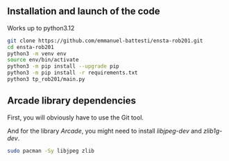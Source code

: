 ## Installation and launch of the code

Works up to python3.12

```bash
git clone https://github.com/emmanuel-battesti/ensta-rob201.git
cd ensta-rob201
python3 -m venv env
source env/bin/activate
python3 -m pip install --upgrade pip
python3 -m pip install -r requirements.txt
python3 tp_rob201/main.py
```

## Arcade library dependencies

First, you will obviously have to use the Git tool.

And for the library *Arcade*, you might need to install *libjpeg-dev* and *zlib1g-dev*.

```bash
sudo pacman -Sy libjpeg zlib
```